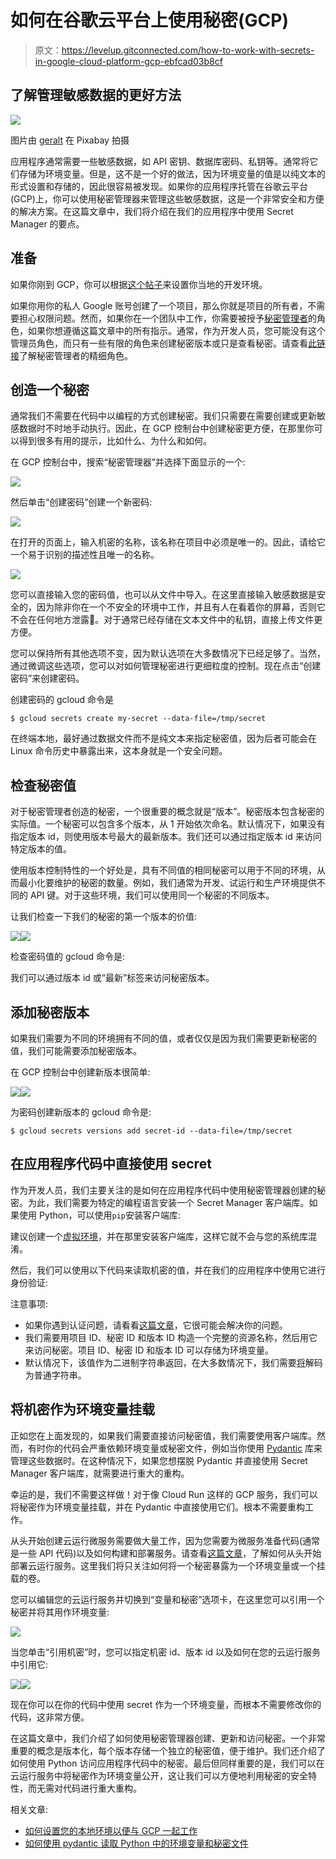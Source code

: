 # 如何在谷歌云平台上使用秘密(GCP)

> 原文：<https://levelup.gitconnected.com/how-to-work-with-secrets-in-google-cloud-platform-gcp-ebfcad03b8cf>

## 了解管理敏感数据的更好方法

![](img/53888df3616662830816f45db36e4072.png)

图片由 [geralt](https://pixabay.com/photos/fingerprint-unlock-network-man-2904774/) 在 Pixabay 拍摄

应用程序通常需要一些敏感数据，如 API 密钥、数据库密码、私钥等。通常将它们存储为环境变量。但是，这不是一个好的做法，因为环境变量的值是以纯文本的形式设置和存储的，因此很容易被发现。如果你的应用程序托管在谷歌云平台(GCP)上，你可以使用秘密管理器来管理这些敏感数据，这是一个非常安全和方便的解决方案。在这篇文章中，我们将介绍在我们的应用程序中使用 Secret Manager 的要点。

## 准备

如果你刚到 GCP，你可以根据[这个帖子](/how-to-set-up-your-local-environment-to-work-with-gcp-4ed0a11421ef)来设置你当地的开发环境。

如果你用你的私人 Google 账号创建了一个项目，那么你就是项目的所有者，不需要担心权限问题。然而，如果你在一个团队中工作，你需要被授予[秘密管理者](https://cloud.google.com/secret-manager/docs/access-control)的角色，如果你想遵循这篇文章中的所有指示。通常，作为开发人员，您可能没有这个管理员角色，而只有一些有限的角色来创建秘密版本或只是查看秘密。请查看[此链接](https://cloud.google.com/secret-manager/docs/access-control)了解秘密管理者的精细角色。

## 创造一个秘密

通常我们不需要在代码中以编程的方式创建秘密。我们只需要在需要创建或更新敏感数据时不时地手动执行。因此，在 GCP 控制台中创建秘密更方便，在那里你可以得到很多有用的提示，比如什么、为什么和如何。

在 GCP 控制台中，搜索“秘密管理器”并选择下面显示的一个:

![](img/9d4065c7f6958694f2241057f3bed7ae.png)

然后单击“创建密码”创建一个新密码:

![](img/05612b38e4bb22887dd66c5bd89eb550.png)

在打开的页面上，输入机密的名称，该名称在项目中必须是唯一的。因此，请给它一个易于识别的描述性且唯一的名称。

![](img/7616f014b17c8529b5ce91c3fdbd2f39.png)

您可以直接输入您的密码值，也可以从文件中导入。在这里直接输入敏感数据是安全的，因为除非你在一个不安全的环境中工作，并且有人在看着你的屏幕，否则它不会在任何地方泄露👀。对于通常已经存储在文本文件中的私钥，直接上传文件更方便。

您可以保持所有其他选项不变，因为默认选项在大多数情况下已经足够了。当然，通过微调这些选项，您可以对如何管理秘密进行更细粒度的控制。现在点击“创建密码”来创建密码。

创建密码的 gcloud 命令是

```
$ gcloud secrets create my-secret --data-file=/tmp/secret
```

在终端本地，最好通过数据文件而不是纯文本来指定秘密值，因为后者可能会在 Linux 命令历史中暴露出来，这本身就是一个安全问题。

## 检查秘密值

对于秘密管理者创造的秘密，一个很重要的概念就是“版本”。秘密版本包含秘密的实际值。一个秘密可以包含多个版本，从 1 开始依次命名。默认情况下，如果没有指定版本 id，则使用版本号最大的最新版本。我们还可以通过指定版本 id 来访问特定版本的值。

使用版本控制特性的一个好处是，具有不同值的相同秘密可以用于不同的环境，从而最小化要维护的秘密的数量。例如，我们通常为开发、试运行和生产环境提供不同的 API 键。对于这些环境，我们可以使用同一个秘密的不同版本。

让我们检查一下我们的秘密的第一个版本的价值:

![](img/b3c7076c699f70687c580370d7393f76.png)![](img/627b8b4bb5b52bf13ed60d5ff862def5.png)

检查密码值的 gcloud 命令是:

我们可以通过版本 id 或“最新”标签来访问秘密版本。

## 添加秘密版本

如果我们需要为不同的环境拥有不同的值，或者仅仅是因为我们需要更新秘密的值，我们可能需要添加秘密版本。

在 GCP 控制台中创建新版本很简单:

![](img/78a551e314235de514489c1f0bc042e7.png)![](img/82ec36392d3ecd0b68660dcb55dc20a7.png)

为密码创建新版本的 gcloud 命令是:

```
$ gcloud secrets versions add secret-id --data-file=/tmp/secret
```

## 在应用程序代码中直接使用 secret

作为开发人员，我们主要关注的是如何在应用程序代码中使用秘密管理器创建的秘密。为此，我们需要为特定的编程语言安装一个 Secret Manager 客户端库。如果使用 Python，可以使用`pip`安装客户端库:

建议创建一个[虚拟环境](https://lynn-kwong.medium.com/how-to-create-virtual-environments-with-venv-and-conda-in-python-31814c0a8ec2)，并在那里安装客户端库，这样它就不会与您的系统库混淆。

然后，我们可以使用以下代码来读取机密的值，并在我们的应用程序中使用它进行身份验证:

注意事项:

*   如果你遇到认证问题，请看看[这篇文章](https://medium.com/p/4ed0a11421ef)，它很可能会解决你的问题。
*   我们需要用项目 ID、秘密 ID 和版本 ID 构造一个完整的资源名称，然后用它来访问秘密。项目 ID、秘密 ID 和版本 ID 可以存储为环境变量。
*   默认情况下，该值作为二进制字符串返回，在大多数情况下，我们需要[将](https://lynn-kwong.medium.com/understand-the-encoding-decoding-of-python-strings-unicode-utf-8-f6f97a909ee0)解码为普通字符串。

## 将机密作为环境变量挂载

正如您在上面发现的，如果我们需要直接访问秘密值，我们需要使用客户端库。然而，有时你的代码会严重依赖环境变量或秘密文件，例如当你使用 [Pydantic](https://lynn-kwong.medium.com/how-to-use-pydantic-to-read-environment-variables-and-secret-files-in-python-8a6b8c56381c) 库来管理这些数据时。在这种情况下，如果您想摆脱 Pydantic 并直接使用 Secret Manager 客户端库，就需要进行重大的重构。

幸运的是，我们不需要这样做！对于像 Cloud Run 这样的 GCP 服务，我们可以将秘密作为环境变量挂载，并在 Pydantic 中直接使用它们。根本不需要重构工作。

从头开始创建云运行微服务需要做大量工作，因为您需要为微服务准备代码(通常是一些 API 代码)以及如何构建和部署服务。请查看[这篇文章](https://betterprogramming.pub/how-to-deploy-a-web-application-to-cloud-run-automatically-6967d7c7d42a)，了解如何从头开始部署云运行服务。这里我们将只关注如何将一个秘密暴露为一个环境变量或一个挂载的卷。

您可以编辑您的云运行服务并切换到“变量和秘密”选项卡，在这里您可以引用一个秘密并将其用作环境变量:

![](img/a0bca4d73aef2e6c90b171758cce7536.png)

当您单击“引用机密”时，您可以指定机密 id、版本 id 以及如何在您的云运行服务中引用它:

![](img/b2bd1d3915fcdac1f1e8f15cc25a07cc.png)![](img/5087c5a530d0a2dc663719ebbc939afb.png)

现在你可以在你的代码中使用 secret 作为一个环境变量，而根本不需要修改你的代码，这非常方便。

在这篇文章中，我们介绍了如何使用秘密管理器创建、更新和访问秘密。一个非常重要的概念是版本化，每个版本存储一个独立的秘密值，便于维护。我们还介绍了如何使用 Python 访问应用程序代码中的秘密。最后但同样重要的是，我们可以在云运行服务中将秘密作为环境变量公开，这让我们可以方便地利用秘密的安全特性，而无需对代码进行重大重构。

相关文章:

*   [如何设置您的本地环境以便与 GCP 一起工作](https://medium.com/p/4ed0a11421ef)
*   [如何使用 pydantic 读取 Python 中的环境变量和秘密文件](https://lynn-kwong.medium.com/how-to-use-pydantic-to-read-environment-variables-and-secret-files-in-python-8a6b8c56381c)